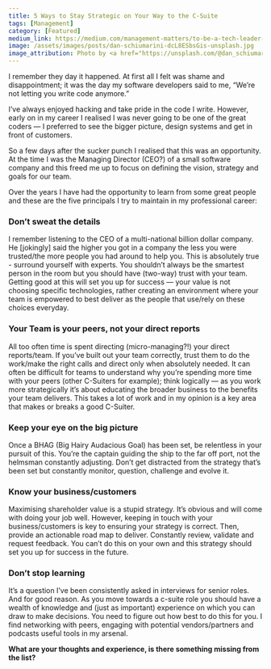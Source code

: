 ```yaml
---
title: 5 Ways to Stay Strategic on Your Way to the C-Suite
tags: [Management]
category: [Featured]
medium_link: https://medium.com/management-matters/to-be-a-tech-leader-kill-the-tech-talk-bd85b6723d52
image: /assets/images/posts/dan-schiumarini-dcL8ESbsGis-unsplash.jpg
image_attribution: Photo by <a href="https://unsplash.com/@dan_schiumarini?utm_source=unsplash&amp;utm_medium=referral&amp;utm_content=creditCopyText">Dan Schiumarini</a> on <a href="/@dan_schiumarini?utm_source=unsplash&amp;utm_medium=referral&amp;utm_content=creditCopyText">Unsplash</a>
---
```

I remember they day it happened. At first all I felt was shame and disappointment; it was the day my software developers said to me, “We’re not letting you write code anymore.”
<!-- readmore -->
I’ve always enjoyed hacking and take pride in the code I write. However, early on in my career I realised I was never going to be one of the great coders — I preferred to see the bigger picture, design systems and get in front of customers.

So a few days after the sucker punch I realised that this was an opportunity. At the time I was the Managing Director (CEO?) of a small software company and this freed me up to focus on defining the vision, strategy and goals for our team.

Over the years I have had the opportunity to learn from some great people and these are the five principals I try to maintain in my professional career:

### Don’t sweat the details

I remember listening to the CEO of a multi-national billion dollar company. He [jokingly] said the higher you got in a company the less you were trusted/the more people you had around to help you. This is absolutely true - surround yourself with experts. You shouldn’t always be the smartest person in the room but you should have (two-way) trust with your team. Getting good at this will set you up for success — your value is not choosing specific technologies, rather creating an environment where your team is empowered to best deliver as the people that use/rely on these choices everyday.

### Your Team is your peers, not your direct reports

All too often time is spent directing (micro-managing?!) your direct reports/team. If you’ve built out your team correctly, trust them to do the work/make the right calls and direct only when absolutely needed. It can often be difficult for teams to understand why you’re spending more time with your peers (other C-Suiters for example); think logically — as you work more strategically it’s about educating the broader business to the benefits your team delivers. This takes a lot of work and in my opinion is a key area that makes or breaks a good C-Suiter.

### Keep your eye on the big picture

Once a BHAG (Big Hairy Audacious Goal) has been set, be relentless in your pursuit of this. You’re the captain guiding the ship to the far off port, not the helmsman constantly adjusting. Don’t get distracted from the strategy that’s been set but constantly monitor, question, challenge and evolve it.

### Know your business/customers

Maximising shareholder value is a stupid strategy. It’s obvious and will come with doing your job well. However, keeping in touch with your business/customers is key to ensuring your strategy is correct. Then, provide an actionable road map to deliver. Constantly review, validate and request feedback. You can’t do this on your own and this strategy should set you up for success in the future.

### Don’t stop learning

It’s a question I’ve been consistently asked in interviews for senior roles. And for good reason. As you move towards a c-suite role you should have a wealth of knowledge and (just as important) experience on which you can draw to make decisions. You need to figure out how best to do this for you. I find networking with peers, engaging with potential vendors/partners and podcasts useful tools in my arsenal.

**What are your thoughts and experience, is there something missing from the list?**
